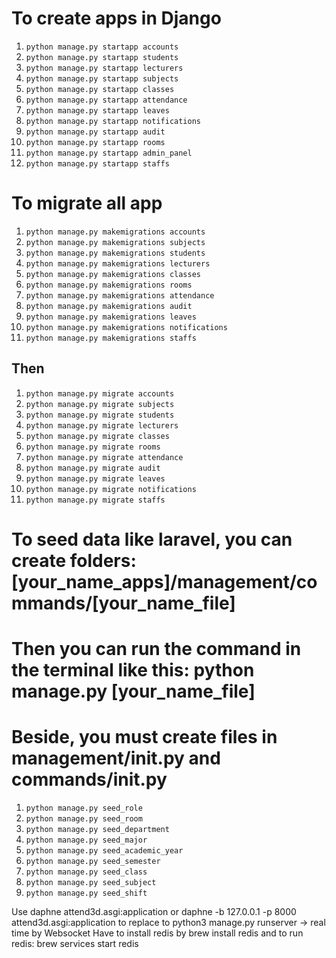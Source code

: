 # To create apps in Django

1. `python manage.py startapp accounts`
2. `python manage.py startapp students`
3. `python manage.py startapp lecturers`
4. `python manage.py startapp subjects`
5. `python manage.py startapp classes`
6. `python manage.py startapp attendance`
7. `python manage.py startapp leaves`
8. `python manage.py startapp notifications`
9. `python manage.py startapp audit`
10. `python manage.py startapp rooms`
11. `python manage.py startapp admin_panel`
12. `python manage.py startapp staffs`

# To migrate all app

1. `python manage.py makemigrations accounts`
2. `python manage.py makemigrations subjects`
3. `python manage.py makemigrations students`
4. `python manage.py makemigrations lecturers`
5. `python manage.py makemigrations classes`
6. `python manage.py makemigrations rooms`
7. `python manage.py makemigrations attendance`
8. `python manage.py makemigrations audit`
9. `python manage.py makemigrations leaves`
10. `python manage.py makemigrations notifications`
11. `python manage.py makemigrations staffs`

## Then 

1. `python manage.py migrate accounts`
2. `python manage.py migrate subjects`
3. `python manage.py migrate students`
4. `python manage.py migrate lecturers`
5. `python manage.py migrate classes`
6. `python manage.py migrate rooms`
7. `python manage.py migrate attendance`
8. `python manage.py migrate audit`
9. `python manage.py migrate leaves`
10. `python manage.py migrate notifications`
11. `python manage.py migrate staffs`

# To seed data like laravel, you can create folders: [your_name_apps]/management/commands/[your_name_file]
# Then you can run the command in the terminal like this: python manage.py [your_name_file]
# Beside, you must create files in management/__init__.py and commands/__init__.py
1. `python manage.py seed_role`
2. `python manage.py seed_room`
3. `python manage.py seed_department`
4. `python manage.py seed_major`
5. `python manage.py seed_academic_year`
6. `python manage.py seed_semester`
7. `python manage.py seed_class`
8. `python manage.py seed_subject`
9. `python manage.py seed_shift`

Use daphne attend3d.asgi:application or daphne -b 127.0.0.1 -p 8000 attend3d.asgi:application to replace to python3 manage.py runserver -> real time by Websocket
Have to install redis by brew install redis and to run redis: brew services start redis
